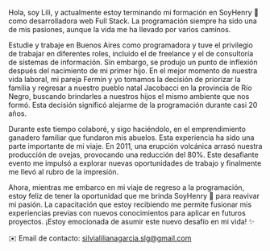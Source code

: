 Hola, soy Lili, y actualmente estoy terminando mi formación en SoyHenry 💛 como desarrolladora web Full Stack. La programación siempre ha sido una de mis pasiones, aunque la vida me ha llevado por varios caminos.

Estudie y trabaje en Buenos Aires como programadora y tuve el privilegio de trabajar en diferentes roles, incluido el de freelance y el de consultoría de sistemas de información. Sin embargo, se produjo un punto de inflexión después del nacimiento de mi primer hijo. En el mejor momento de nuestra vida laboral, mi pareja Fermín y yo tomamos la decisión de priorizar la familia y regresar a nuestro pueblo natal Jacobacci en la provincia de Río Negro, buscando brindarles a nuestros hijos el mismo ambiente que nos formó. Esta decisión significó alejarme de la programación durante casi 20 años.

Durante este tiempo colaboré, y sigo haciéndolo, en el emprendimiento ganadero familiar que fundaron mis abuelos. Esta experiencia ha sido una parte importante de mi viaje. En 2011, una erupción volcánica arrasó nuestra producción de ovejas, provocando una reducción del 80%. Este desafiante evento me impulsó a explorar nuevas oportunidades de trabajo y finalmente me llevó al rubro de la impresión.

Ahora, mientras me embarco en mi viaje de regreso a la programación, estoy feliz de tener la oportunidad que me brinda SoyHenry 💛 para reavivar mi pasión. La capacitación que estoy recibiendo me permite fusionar mis experiencias previas con nuevos conocimientos para aplicar en futuros proyectos.
¡Estoy emocionada de asumir este nuevo desafío en mi vida! ✨


✉️ Email de contacto: silvialilianagarcia.slg@gmail.com
